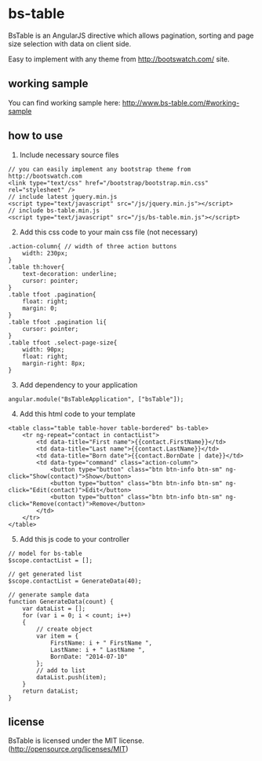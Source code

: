 # bs-table

BsTable is an AngularJS directive which allows pagination, sorting and page size selection with data on client side.

Easy to implement with any theme from http://bootswatch.com/ site.

## working sample

You can find working sample here: http://www.bs-table.com/#working-sample

## how to use

1) Include necessary source files

```
// you can easily implement any bootstrap theme from http://bootswatch.com
<link type="text/css" href="/bootstrap/bootstrap.min.css" rel="stylesheet" />
// include latest jquery.min.js
<script type="text/javascript" src="/js/jquery.min.js"></script>
// include bs-table.min.js
<script type="text/javascript" src="/js/bs-table.min.js"></script>
```

2) Add this css code to your main css file (not necessary)

```
.action-column{ // width of three action buttons
    width: 230px;
}
.table th:hover{
    text-decoration: underline;
    cursor: pointer;
}
.table tfoot .pagination{
    float: right;
    margin: 0;
}
.table tfoot .pagination li{
    cursor: pointer;
}
.table tfoot .select-page-size{
    width: 90px;
    float: right;
    margin-right: 8px;
}
```

3) Add dependency to your application

```
angular.module("BsTableApplication", ["bsTable"]);
```

4) Add this html code to your template

```
<table class="table table-hover table-bordered" bs-table>
    <tr ng-repeat="contact in contactList">
        <td data-title="First name">{{contact.FirstName}}</td>
        <td data-title="Last name">{{contact.LastName}}</td>
        <td data-title="Born date">{{contact.BornDate | date}}</td>
        <td data-type="command" class="action-column">
            <button type="button" class="btn btn-info btn-sm" ng-click="Show(contact)">Show</button>
            <button type="button" class="btn btn-info btn-sm" ng-click="Edit(contact)">Edit</button>
            <button type="button" class="btn btn-info btn-sm" ng-click="Remove(contact)">Remove</button>
        </td>
    </tr>
</table>
```

5) Add this js code to your controller

```
// model for bs-table
$scope.contactList = [];

// get generated list
$scope.contactList = GenerateData(40);

// generate sample data
function GenerateData(count) {
    var dataList = [];
    for (var i = 0; i < count; i++)
    {
        // create object
        var item = {
            FirstName: i + " FirstName ",
            LastName: i + " LastName ",
            BornDate: "2014-07-10"
        };
        // add to list
        dataList.push(item);
    }
    return dataList;
}
```

## license

BsTable is licensed under the MIT license. (http://opensource.org/licenses/MIT)
